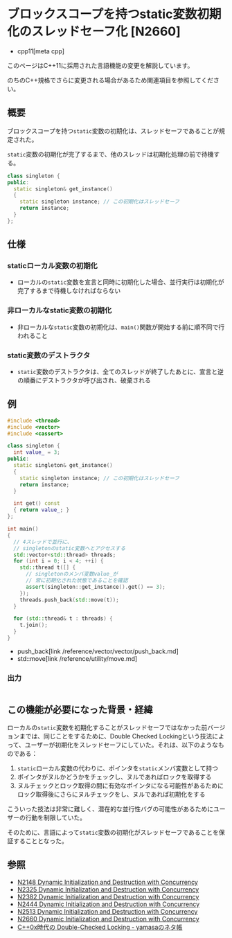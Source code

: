 # ブロックスコープを持つstatic変数初期化のスレッドセーフ化 [N2660]
* cpp11[meta cpp]

<!-- start lang caution -->

このページはC++11に採用された言語機能の変更を解説しています。

のちのC++規格でさらに変更される場合があるため関連項目を参照してください。

<!-- last lang caution -->

## 概要
ブロックスコープを持つ`static`変数の初期化は、スレッドセーフであることが規定された。

`static`変数の初期化が完了するまで、他のスレッドは初期化処理の前で待機する。

```cpp
class singleton {
public:
  static singleton& get_instance()
  {
    static singleton instance; // この初期化はスレッドセーフ
    return instance;
  }
};
```


## 仕様
### staticローカル変数の初期化
- ローカルの`static`変数を宣言と同時に初期化した場合、並行実行は初期化が完了するまで待機しなければならない


### 非ローカルなstatic変数の初期化
- 非ローカルな`static`変数の初期化は、`main()`関数が開始する前に順不同で行われること


### static変数のデストラクタ
- `static`変数のデストラクタは、全てのスレッドが終了したあとに、宣言と逆の順番にデストラクタが呼び出され、破棄される


## 例
```cpp example
#include <thread>
#include <vector>
#include <cassert>

class singleton {
  int value_ = 3;
public:
  static singleton& get_instance()
  {
    static singleton instance; // この初期化はスレッドセーフ
    return instance;
  }

  int get() const
  { return value_; }
};

int main()
{
  // 4スレッドで並行に、
  // singletonのstatic変数へとアクセスする
  std::vector<std::thread> threads;
  for (int i = 0; i < 4; ++i) {
    std::thread t([] {
      // singletonのメンバ変数value_が
      // 常に初期化された状態であることを確認
      assert(singleton::get_instance().get() == 3);
    });
    threads.push_back(std::move(t));
  }

  for (std::thread& t : threads) {
    t.join();
  }
}
```
* push_back[link /reference/vector/vector/push_back.md]
* std::move[link /reference/utility/move.md]

### 出力
```
```


## この機能が必要になった背景・経緯
ローカルの`static`変数を初期化することがスレッドセーフではなかった前バージョンまでは、同じことをするために、Double Checked Lockingという技法によって、ユーザーが初期化をスレッドセーフにしていた。それは、以下のようなものである：

1. `static`ローカル変数の代わりに、ポインタを`static`メンバ変数として持つ
2. ポインタがヌルかどうかをチェックし、ヌルであればロックを取得する
3. ヌルチェックとロック取得の間に有効なポインタになる可能性があるためにロック取得後にさらにヌルチェックをし、ヌルであれば初期化をする

こういった技法は非常に難しく、潜在的な並行性バグの可能性があるためにユーザーの行動を制限していた。

そのために、言語によって`static`変数の初期化がスレッドセーフであることを保証することとなった。


## 参照
- [N2148 Dynamic Initialization and Destruction with Concurrency](http://www.open-std.org/jtc1/sc22/wg21/docs/papers/2007/n2148.html)
- [N2325 Dynamic Initialization and Destruction with Concurrency](http://www.open-std.org/jtc1/sc22/wg21/docs/papers/2007/n2325.html)
- [N2382 Dynamic Initialization and Destruction with Concurrency](http://www.open-std.org/jtc1/sc22/wg21/docs/papers/2007/n2382.html)
- [N2444 Dynamic Initialization and Destruction with Concurrency](http://www.open-std.org/jtc1/sc22/wg21/docs/papers/2007/n2444.html)
- [N2513 Dynamic Initialization and Destruction with Concurrency](http://www.open-std.org/jtc1/sc22/wg21/docs/papers/2008/n2513.html)
- [N2660 Dynamic Initialization and Destruction with Concurrency](http://www.open-std.org/jtc1/sc22/wg21/docs/papers/2008/n2660.htm)
- [C++0x時代の Double-Checked Locking - yamasaのネタ帳](http://yamasa.hatenablog.jp/entry/20100128/1264693781)